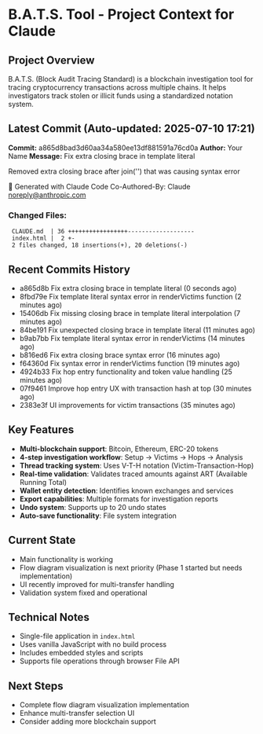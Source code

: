 # B.A.T.S. Tool - Project Context for Claude

## Project Overview
B.A.T.S. (Block Audit Tracing Standard) is a blockchain investigation tool for tracing cryptocurrency transactions across multiple chains. It helps investigators track stolen or illicit funds using a standardized notation system.

## Latest Commit (Auto-updated: 2025-07-10 17:21)

**Commit:** a865d8bad3d60aa34a580ee13df881591a76cd0a
**Author:** Your Name
**Message:** Fix extra closing brace in template literal

Removed extra closing brace after join('') that was causing syntax error

🤖 Generated with Claude Code
Co-Authored-By: Claude <noreply@anthropic.com>

### Changed Files:
```
 CLAUDE.md  | 36 +++++++++++++++++-------------------
 index.html |  2 +-
 2 files changed, 18 insertions(+), 20 deletions(-)
```

## Recent Commits History

- a865d8b Fix extra closing brace in template literal (0 seconds ago)
- 8fbd79e Fix template literal syntax error in renderVictims function (2 minutes ago)
- 15406db Fix missing closing brace in template literal interpolation (7 minutes ago)
- 84be191 Fix unexpected closing brace in template literal (11 minutes ago)
- b9ab7bb Fix template literal syntax error in renderVictims (14 minutes ago)
- b816ed6 Fix extra closing brace syntax error (16 minutes ago)
- f64360d Fix syntax error in renderVictims function (19 minutes ago)
- 4924b33 Fix hop entry functionality and token value handling (25 minutes ago)
- 07f9461 Improve hop entry UX with transaction hash at top (30 minutes ago)
- 2383e3f UI improvements for victim transactions (35 minutes ago)

## Key Features
- **Multi-blockchain support**: Bitcoin, Ethereum, ERC-20 tokens
- **4-step investigation workflow**: Setup → Victims → Hops → Analysis
- **Thread tracking system**: Uses V-T-H notation (Victim-Transaction-Hop)
- **Real-time validation**: Validates traced amounts against ART (Available Running Total)
- **Wallet entity detection**: Identifies known exchanges and services
- **Export capabilities**: Multiple formats for investigation reports
- **Undo system**: Supports up to 20 undo states
- **Auto-save functionality**: File system integration

## Current State
- Main functionality is working
- Flow diagram visualization is next priority (Phase 1 started but needs implementation)
- UI recently improved for multi-transfer handling
- Validation system fixed and operational

## Technical Notes
- Single-file application in `index.html`
- Uses vanilla JavaScript with no build process
- Includes embedded styles and scripts
- Supports file operations through browser File API

## Next Steps
- Complete flow diagram visualization implementation
- Enhance multi-transfer selection UI
- Consider adding more blockchain support
